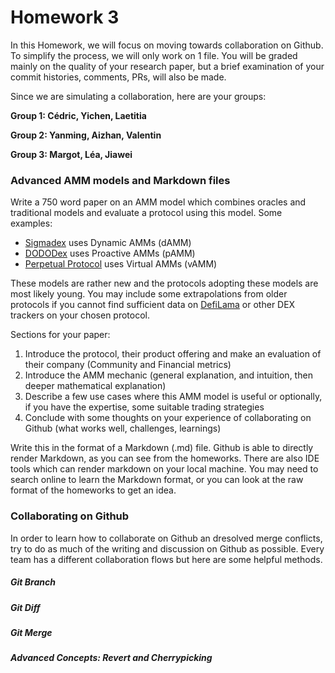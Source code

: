 # Homework 3

In this Homework, we will focus on moving towards collaboration on Github. To simplify the process, we will only work on 1 file. You will be graded mainly on the quality of your research paper, but a brief examination of your commit histories, comments, PRs, will also be made.

Since we are simulating a collaboration, here are your groups:

**Group 1: Cédric, Yichen, Laetitia**

**Group 2: Yanming, Aizhan, Valentin**

**Group 3: Margot, Léa, Jiawei**

### Advanced AMM models and Markdown files

Write a 750 word paper on an AMM model which combines oracles and traditional models and evaluate a protocol using this model. Some examples:

* [Sigmadex](https://sigmadex.org/) uses Dynamic AMMs (dAMM)
* [DODODex](https://dodoex.github.io/docs/docs/pmm/) uses Proactive AMMs (pAMM)
* [Perpetual Protocol](https://perp.com/) uses Virtual AMMs (vAMM)

These models are rather new and the protocols adopting these models are most likely young. You may include some extrapolations from older protocols if you cannot find sufficient data on [DefiLama](https://defillama.com/) or other DEX trackers on your chosen protocol.

Sections for your paper:

1. Introduce the protocol, their product offering and make an evaluation of their company (Community and Financial metrics)
2. Introduce the AMM mechanic (general explanation, and intuition, then deeper mathematical explanation)
3. Describe a few use cases where this AMM model is useful or optionally, if you have the expertise, some suitable trading strategies
4. Conclude with some thoughts on your experience of collaborating on Github (what works well, challenges, learnings)

Write this in the format of a Markdown (.md) file. Github is able to directly render Markdown, as you can see from the homeworks. There are also IDE tools which can render markdown on your local machine. You may need to search online to learn the Markdown format, or you can look at the raw format of the homeworks to get an idea.

### Collaborating on Github

In order to learn how to collaborate on Github an dresolved merge conflicts, try to do as much of the writing and discussion on Github as possible. Every team has a different collaboration flows but here are some helpful methods.

##### Git Branch
##### Git Diff
##### Git Merge
##### Advanced Concepts: Revert and Cherrypicking
